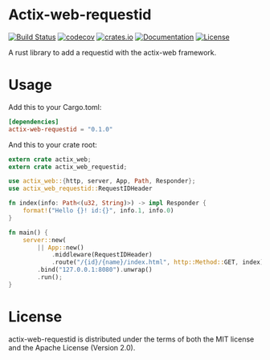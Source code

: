 # Actix-web-requestid 

[![Build Status](https://travis-ci.com/pastjean/actix-web-requestid.svg?branch=master)](https://travis-ci.com/pastjean/actix-web-requestid)
[![codecov](https://codecov.io/gh/pastjean/actix-web-requestid/branch/master/graph/badge.svg)](https://codecov.io/gh/pastjean/actix-web-requestid) 
[![crates.io](https://meritbadge.herokuapp.com/actix-web-requestid)](https://crates.io/crates/actix-web-requestid)
[![Documentation](https://docs.rs/actix-web-requestid/badge.svg)](https://docs.rs/actix-web-requestid)
[![License](https://img.shields.io/crates/l/actix-web-requestid.svg)](https://github.com/pastjean/actix-web-requestid#license)

A rust library to add a requestid with the actix-web framework.

# Usage

Add this to your Cargo.toml:

```toml
[dependencies]
actix-web-requestid = "0.1.0"
```

And this to your crate root:

```rust
extern crate actix_web;
extern crate actix_web_requestid;

use actix_web::{http, server, App, Path, Responder};
use actix_web_requestid::RequestIDHeader

fn index(info: Path<(u32, String)>) -> impl Responder {
    format!("Hello {}! id:{}", info.1, info.0)
}

fn main() {
    server::new(
        || App::new()
            .middleware(RequestIDHeader)
            .route("/{id}/{name}/index.html", http::Method::GET, index))
        .bind("127.0.0.1:8080").unwrap()
        .run();
}
```

# License

actix-web-requestid is distributed under the terms of both the MIT license and the
Apache License (Version 2.0).